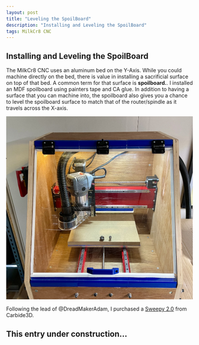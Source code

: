 ```yaml
---
layout: post
title: "Leveling the SpoilBoard"
description: "Installing and Leveling the SpoilBoard"
tags: MilkCr8 CNC
---
```

## Installing and Leveling the SpoilBoard

The MilkCr8 CNC uses an aluminum bed on the Y-Axis.  While you could machine directly on the bed, there is value in installing a sacrificial surface on top of that bed.  A common term for that surface is **spoilboard.**. I installed an MDF spoilboard using painters tape and CA glue.  In addition to having a surface that you can machine into, the spoilboard also gives you a chance to level the spoilboard surface to match that of the router/spindle as it travels across the X-axis.

![MilkCr8 Dust Extraction](/assets/images/VacuumHose.jpeg)

Following the lead of @DreadMakerAdam, I purchased a [Sweepy 2.0](https://shop.carbide3d.com/collections/accessories/products/sweepy-2-0-dust-boot?variant=32975720972349) from Carbide3D. 

## This entry under construction...
